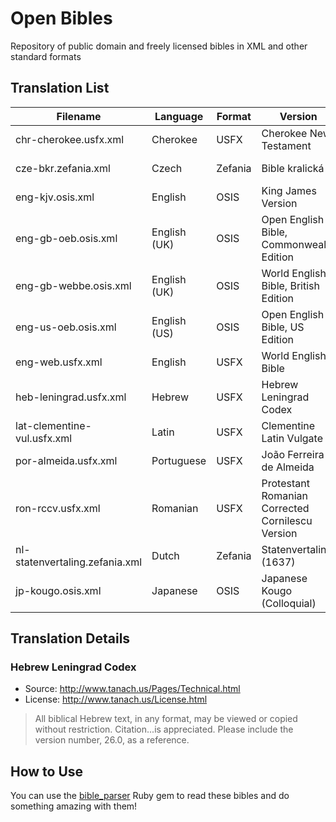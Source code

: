 # Open Bibles

Repository of public domain and freely licensed bibles in XML and other standard formats

## Translation List

| Filename                       | Language     | Format  | Version                                          | License       |
|--------------------------------|--------------|---------|--------------------------------------------------|---------------|
| chr-cherokee.usfx.xml          | Cherokee     | USFX    | Cherokee New Testament                           | Public Domain |
| cze-bkr.zefania.xml            | Czech        | Zefania | Bible kralická                                   | Public Domain |
| eng-kjv.osis.xml               | English      | OSIS    | King James Version                               | Public Domain |
| eng-gb-oeb.osis.xml            | English (UK) | OSIS    | Open English Bible, Commonwealth Edition         | Public Domain |
| eng-gb-webbe.osis.xml          | English (UK) | OSIS    | World English Bible, British Edition             | Public Domain |
| eng-us-oeb.osis.xml            | English (US) | OSIS    | Open English Bible, US Edition                   | Public Domain |
| eng-web.usfx.xml               | English      | USFX    | World English Bible                              | Public Domain |
| heb-leningrad.usfx.xml         | Hebrew       | USFX    | Hebrew Leningrad Codex                           | _see below_   |
| lat-clementine-vul.usfx.xml    | Latin        | USFX    | Clementine Latin Vulgate                         | Public Domain |
| por-almeida.usfx.xml           | Portuguese   | USFX    | João Ferreira de Almeida                         | Public Domain |
| ron-rccv.usfx.xml              | Romanian     | USFX    | Protestant Romanian Corrected Cornilescu Version | Public Domain |
| nl-statenvertaling.zefania.xml | Dutch        | Zefania | Statenvertaling (1637)                           | Public Domain |
| jp-kougo.osis.xml              | Japanese     | OSIS    | Japanese Kougo (Colloquial)                      | Public Domain |

## Translation Details

### Hebrew Leningrad Codex

- Source: http://www.tanach.us/Pages/Technical.html
- License: http://www.tanach.us/License.html

>All biblical Hebrew text, in any format, may be viewed or copied without restriction.
>Citation...is appreciated. Please include the version number, 26.0, as a reference. 

## How to Use

You can use the [bible_parser](https://github.com/churchio/bible_parser) Ruby gem to read these bibles
and do something amazing with them!

